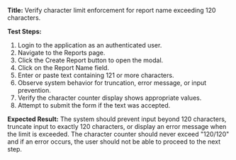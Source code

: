**Title:** Verify character limit enforcement for report name exceeding 120 characters.

**Test Steps:**
1. Login to the application as an authenticated user.
2. Navigate to the Reports page.
3. Click the Create Report button to open the modal.
4. Click on the Report Name field.
5. Enter or paste text containing 121 or more characters.
6. Observe system behavior for truncation, error message, or input prevention.
7. Verify the character counter display shows appropriate values.
8. Attempt to submit the form if the text was accepted.

**Expected Result:**
The system should prevent input beyond 120 characters, truncate input to exactly 120 characters, or display an error message when the limit is exceeded. The character counter should never exceed "120/120" and if an error occurs, the user should not be able to proceed to the next step.